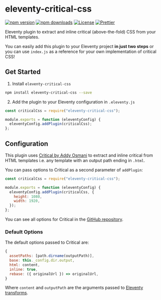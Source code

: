 # eleventy-critical-css

[![npm version][npm-version-src]][npm-version-href]
[![npm downloads][npm-downloads-src]][npm-downloads-href]
[![License][license-src]][license-href]
[![Prettier][prettier-src]][prettier-href]

Eleventy plugin to extract and inline critical (above-the-fold) CSS from your HTML templates.

You can easily add this plugin to your Eleventy project **in just two steps** or you can use `index.js` as a reference for your own implementation of critical CSS!

## Get Started

1. Install `eleventy-critical-css`

```sh
npm install eleventy-critical-css --save
```

2. Add the plugin to your Eleventy configuration in `.eleventy.js`

```js
const criticalCss = require("eleventy-critical-css");

module.exports = function (eleventyConfig) {
  eleventyConfig.addPlugin(criticalCss);
};
```

## Configuration

This plugin uses [Critical by Addy Osmani](https://github.com/addyosmani/critical) to extract and inline critical from HTML templates i.e. any template with an output path ending in `.html`.

You can pass options to Critical as a second parameter of `addPlugin`:

```js
const criticalCss = require("eleventy-critical-css");

module.exports = function (eleventyConfig) {
  eleventyConfig.addPlugin(criticalCss, {
    height: 1080,
    width: 1920,
  });
};
```

You can see all options for Critical in the [GitHub repository](https://github.com/addyosmani/critical#usage).

### Default Options

The default options passed to Critical are:

```js
{
  assetPaths: [path.dirname(outputPath)],
  base: this._config.dir.output,
  html: content,
  inline: true,
  rebase: ({ originalUrl }) => originalUrl,
}
```

Where `content` and `outputPath` are the arguments passed to [Eleventy transforms](https://www.11ty.dev/docs/config/#transforms).

<!-- Badges -->

[npm-version-src]: https://img.shields.io/npm/v/eleventy-critical-css/latest.svg
[npm-version-href]: https://npmjs.com/package/eleventy-critical-css
[npm-downloads-src]: https://img.shields.io/npm/dt/eleventy-critical-css.svg
[npm-downloads-href]: https://npmjs.com/package/eleventy-critical-css
[license-src]: https://img.shields.io/npm/l/eleventy-critical-css.svg
[license-href]: https://npmjs.com/package/eleventy-critical-css
[prettier-src]: https://img.shields.io/badge/code_style-prettier-ff69b4.svg
[prettier-href]: https://github.com/prettier/prettier
